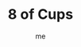---
# basics
title     		 : "8 of Cups"
token					 : 'cups-08'
card_type			 : '' # major, minor, court
layout				 : "tarot-card"
author    		 : 'me'
one_liner 		 : "Longing, dissatisfaction, quest, departure, withdrawal"
alt_names			 : ['Indolence', 'Departure']
images				 : ['/assets/images/tarot/rws/rw-cups-08.jpg']
keywords			 : ['longing', 'dissatisfaction', 'quest', 'departure', 'withdrawal']
url						 : 'tarot/cards/cups-08'
aliases				 : []

meaning_light  : "Wanting something better. Blazing your own trail. Realizing there must be more to life. Leaving an unhealthy situation behind. Starting your own business. Going on a retreat. Seeking the “still, small voice.”"

meaning_shadow : "Being implacable. Finding fault. Nitpicking. Refusing to settle down. Running away from problems or confrontations. Saying, “It’s my way or the highway!” Harping on past mistakes and disappointments. Threatening to quit as a strategy to get your way."

# more detail
correspondence_planet 			: "Saturn"
correspondence_astrological : "Pisces"
correspondence_affirmation  : "I am always open to opportunities for growth."
correspondence_story 				: "The main character finds his or her everyday life suddenly unrewarding. They set off to find their destiny."

advice_relationships 	 : "If a relationship fails to supply what you need, consider looking elsewhere. Occasionally, a little time apart can restore perspective and reveal true character. Don’t be afraid to be alone; it’s okay to be your own person."

advice_work 					 : "Threatening to quit is never productive. Dedicate yourself wholeheartedly to a task…or move on without fanfare. A persistent feeling that “something’s missing” should tell you something. Know when to say “No!” to overbearing bosses."

advice_spirituality 	 : "Consider the value a retreat might offer. Spend time alone in nature. By stepping outside of your daily routine, you automatically heighten your awareness. When you return to your every day world, you’ll see it with fresh eyes."

advice_personal_growth : "As children, we ridicule “quitters.” As adults, we need to realize the time does come to throw in the towel. In your own life, what habits or attitudes need to be abandoned, cold turkey? Don’t think of it as quitting; see quitting as a step toward a new beginning."

advice_fortune_telling : "Someone’s “stepping out” on you, now or in the near future. Maybe it’s time to quit talking about the problem and just move on."

questions	: ["In your own life, what do you need to walk away from? What new experiences or insights might you gain from doing so?", "What risks are inherent in starting over? What would be lost? What benefits might you gain from a fresh start?", "What do I need to leave behind once and for all?", "If I left in search of “more,” what would I be looking for, exactly?", "How might a retreat enhance my perspective or provide closure?"]

# referenced in the symbols.toml data file
symbols	  : ['8', 'cups', 'stacked-cups']

# metadata
suppress_topnav : true
related_cards 	: []

---